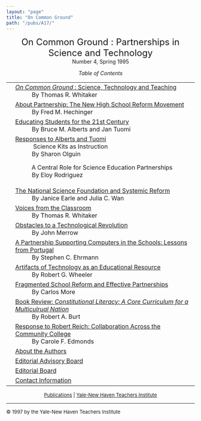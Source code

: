 ```yaml
---
layout: "page"
title: "On Common Ground"
path: "/pubs/A17/"
---
```

<main>
<center><font size="+2">On Common Ground : Partnerships in Science and
Technology
</font><br/>
Number 4, Spring 1995<p>
<i>Table of Contents</i></p></center><p>
<table>
<tbody><tr valign="top"><td align="right">
</td><td><a href="whitaker4.html"><i>On Common Ground</i> : Science, Technology
and Teaching</a><br/>
<font color="white" style="visibility:hidden;">______</font>By Thomas R. Whitaker
</td></tr><tr valign="top"><td align="right">
</td><td><a href="hechinger4.html">About Partnership: The New High School
Reform Movement</a><br/>
<font color="white" style="visibility:hidden;">______</font>By Fred M. Hechinger
</td></tr><tr valign="top"><td align="right">
</td><td><a href="alberts.html">Educating Students for the 21st Century
</a><br/>
<font color="white" style="visibility:hidden;">______</font>By Bruce M. Alberts and Jan Tuomi
</td></tr><tr valign="top"><td align="right">
</td><td><a href="responseat.html"> Responses to Alberts and Tuomi
</a><br/>
<font color="white" style="visibility:hidden;">______</font>
Science Kits as Instruction
<br/>
<font color="white" style="visibility:hidden;">______</font>By Sharon Olguin
<p>
<font color="white" style="visibility:hidden;">______</font>A Central Role for Science Education
Partnerships<br/>
<font color="white" style="visibility:hidden;">______</font>By Eloy Rodriguez
</p></td></tr><tr valign="top"><td align="right">
</td><td><a href="earle.html">The National Science Foundation and Systemic
Reform
</a><br/>
<font color="white" style="visibility:hidden;">______</font>By Janice Earle and Julia C. Wan
</td></tr><tr valign="top"><td align="right">
</td><td><a href="whitaker4-2.html">Voices from the Classroom
</a><br/>
<font color="white" style="visibility:hidden;">______</font>By Thomas R. Whitaker
</td></tr><tr valign="top"><td align="right">
</td><td><a href="merrow.html">Obstacles to a Technological Revolution
</a><br/>
<font color="white" style="visibility:hidden;">______</font>By John Merrow
</td></tr><tr valign="top"><td align="right">
</td><td><a href="ehrmann.html">A Partnership Supporting Computers in the
Schools: Lessons from Portugal
</a><br/>
<font color="white" style="visibility:hidden;">______</font>By  Stephen C. Ehrmann
</td></tr><tr valign="top"><td align="right">
</td><td><a href="wheeler.html">Artifacts of Technology as an Educational
Resource
</a><br/>
<font color="white" style="visibility:hidden;">______</font>By Robert G. Wheeler
</td></tr><tr valign="top"><td align="right">
</td><td><a href="mora.html">Fragmented School Reform and Effective
Partnerships
</a><br/>
<font color="white" style="visibility:hidden;">______</font>By Carlos More
</td></tr><tr valign="top"><td align="right">
</td><td><a href="burt.html">Book Review: <i>Constitutional Literacy: A Core
Curriculum for a Multiculrual Nation</i>
</a><br/>
<font color="white" style="visibility:hidden;">______</font>By Robert A. Burt
</td></tr><tr valign="top"><td align="right">
</td><td><a href="responser.html">Response to Robert Reich: Collaboration
Across the Community College
</a><br/>
<font color="white" style="visibility:hidden;">______</font>By Carole F. Edmonds
</td></tr><tr valign="top"><td align="right">
</td><td><a href="aboutauth4.html">
About the Authors
</a>
</td></tr><tr valign="top"><td align="right">
</td><td><a href="eaboard4.html">
Editorial Advisory Board
</a>
</td></tr><tr valign="top"><td align="right">
</td><td><a href="eboard4.html">
Editorial Board</a>
</td></tr><tr valign="top"><td align="right">
</td><td><a href="contact4.html">
Contact Information</a>
</td></tr></tbody></table>
</p>
<center><font size="-1"><a href="..\">Publications</a> | 
<a href="..\..\">Yale-New Haven Teachers
Institute</a></font></center>
<hr/>
<font size="-1">
© 1997 by the Yale-New Haven Teachers Institute
</font>
</main>